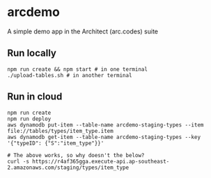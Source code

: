 # arcdemo
A simple demo app in the Architect (arc.codes) suite

## Run locally

```
npm run create && npm start # in one terminal
./upload-tables.sh # in another terminal
```

## Run in cloud

```
npm run create
npm run deploy
aws dynamodb put-item --table-name arcdemo-staging-types --item file://tables/types/item_type.item
aws dynamodb get-item --table-name arcdemo-staging-types --key '{"typeID": {"S":"item_type"}}'

# The above works, so why doesn't the below? 
curl -s https://r4af365gga.execute-api.ap-southeast-2.amazonaws.com/staging/types/item_type
```
